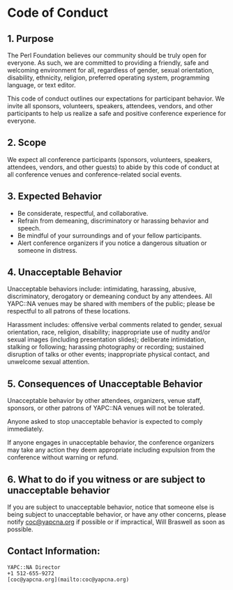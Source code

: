 # Code of Conduct

## 1. Purpose

The Perl Foundation believes our community should be truly open for everyone.
As such, we are committed to providing a friendly, safe and welcoming
environment for all, regardless of gender, sexual orientation, disability,
ethnicity, religion, preferred operating system, programming language, or text
editor.

This code of conduct outlines our expectations for participant behavior. We
invite all sponsors, volunteers, speakers, attendees, vendors, and other
participants to help us realize a safe and positive conference experience for
everyone.

## 2. Scope

We expect all conference participants (sponsors, volunteers, speakers,
attendees, vendors, and other guests) to abide by this code of conduct at all
conference venues and conference-related social events.

## 3. Expected Behavior

  * Be considerate, respectful, and collaborative.
  * Refrain from demeaning, discriminatory or harassing behavior and speech.
  * Be mindful of your surroundings and of your fellow participants.
  * Alert conference organizers if you notice a dangerous situation or someone in distress.

## 4. Unacceptable Behavior

Unacceptable behaviors include: intimidating, harassing, abusive,
discriminatory, derogatory or demeaning conduct by any attendees. All YAPC::NA
venues may be shared with members of the public; please be respectful to all
patrons of these locations.

Harassment includes: offensive verbal comments related to gender, sexual
orientation, race, religion, disability; inappropriate use of nudity and/or
sexual images (including presentation slides); deliberate intimidation,
stalking or following; harassing photography or recording; sustained
disruption of talks or other events; inappropriate physical contact, and
unwelcome sexual attention.

## 5. Consequences of Unacceptable Behavior

Unacceptable behavior by other attendees, organizers, venue staff, sponsors,
or other patrons of YAPC::NA venues will not be tolerated.

Anyone asked to stop unacceptable behavior is expected to comply immediately.

If anyone engages in unacceptable behavior, the conference organizers may take
any action they deem appropriate including expulsion from the conference
without warning or refund.

## 6. What to do if you witness or are subject to unacceptable behavior

If you are subject to unacceptable behavior, notice that someone else is being
subject to unacceptable behavior, or have any other concerns, please notify
[coc@yapcna.org](mailto:coc@yapcna.org) if possible or if impractical, Will
Braswell as soon as possible.

## Contact Information:



    YAPC::NA Director
    +1 512-655-9272
    [coc@yapcna.org](mailto:coc@yapcna.org)


